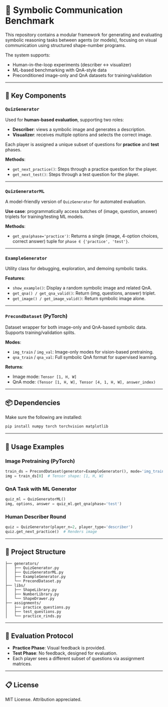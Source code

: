 # 🧠 Symbolic Communication Benchmark

This repository contains a modular framework for generating and evaluating symbolic reasoning tasks between agents (or models), focusing on visual communication using structured shape-number programs.

The system supports:

* Human-in-the-loop experiments (describer ↔ visualizer)
* ML-based benchmarking with QnA-style data
* Preconditioned image-only and QnA datasets for training/validation

---

## 🔧 Key Components

### `QuizGenerator`

Used for **human-based evaluation**, supporting two roles:

* **Describer**: views a symbolic image and generates a description.
* **Visualizer**: receives multiple options and selects the correct image.

Each player is assigned a unique subset of questions for **practice** and **test** phases.

**Methods**:

* `get_next_practice()`: Steps through a practice question for the player.
* `get_next_test()`: Steps through a test question for the player.

---

### `QuizGeneratorML`

A model-friendly version of `QuizGenerator` for automated evaluation.

**Use case**: programmatically access batches of (image, question, answer) triplets for training/testing ML models.

**Methods**:

* `get_qna(phase='practice')`: Returns a single (image, 4-option choices, correct answer) tuple for `phase ∈ {'practice', 'test'}`.

---

### `ExampleGenerator`

Utility class for debugging, exploration, and demoing symbolic tasks.

**Features**:

* `show_example()`: Display a random symbolic image and related QnA.
* `get_qna() / get_qna_valid()`: Return (img, questions, answer) triplet.
* `get_image() / get_image_valid()`: Return symbolic image alone.

---

### `PrecondDataset` (PyTorch)

Dataset wrapper for both image-only and QnA-based symbolic data. Supports training/validation splits.

**Modes**:

* `img_train` / `img_val`: Image-only modes for vision-based pretraining.
* `qna_train` / `qna_val`: Full symbolic QnA format for supervised learning.

**Returns**:

* Image mode: `Tensor [1, H, W]`
* QnA mode: `(Tensor [1, H, W], Tensor [4, 1, H, W], answer_index)`

---

## 📦 Dependencies

Make sure the following are installed:

```bash
pip install numpy torch torchvision matplotlib
```

---

## 🚀 Usage Examples

### Image Pretraining (PyTorch)

```python
train_ds = PrecondDataset(generator=ExampleGenerator(), mode='img_train')
img = train_ds[0]  # Tensor shape: [1, H, W]
```

### QnA Task with ML Generator

```python
quiz_ml = QuizGeneratorML()
img, options, answer = quiz_ml.get_qna(phase='test')
```

### Human Describer Round

```python
quiz = QuizGenerator(player_n=2, player_type='describer')
quiz.get_next_practice()  # Renders image
```

---

## 📁 Project Structure

```plaintext
├── generators/
│   ├── QuizGenerator.py
│   ├── QuizGeneratorML.py
│   ├── ExampleGenerator.py
│   └── PrecondDataset.py
├── libs/
│   ├── ShapeLibrary.py
│   ├── NumberLibrary.py
│   └── ShapeDrawer.py
├── assignments/
│   ├── practice_questions.py
│   ├── test_questions.py
│   └── practice_rinds.py
```

---

## 🧪 Evaluation Protocol

* **Practice Phase**: Visual feedback is provided.
* **Test Phase**: No feedback, designed for evaluation.
* Each player sees a different subset of questions via assignment matrices.

---

## 📋 License

MIT License. Attribution appreciated.
